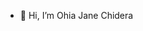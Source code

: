 - 👋 Hi, I’m Ohia Jane Chidera
  

<!---
OhiaJanny/OhiaJanny is a ✨ special ✨ repository because its `README.md` (this file) appears on your GitHub profile.
You can click the Preview link to take a look at your changes.
--->

